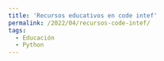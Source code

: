 ```yaml
---
title: 'Recursos educativos en code intef'
permalink: /2022/04/recursos-code-intef/
tags:
  - Educación
  - Python
---
```

